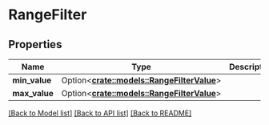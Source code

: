 # RangeFilter

## Properties

Name | Type | Description | Notes
------------ | ------------- | ------------- | -------------
**min_value** | Option<[**crate::models::RangeFilterValue**](RangeFilterValue.md)> |  | [optional]
**max_value** | Option<[**crate::models::RangeFilterValue**](RangeFilterValue.md)> |  | [optional]

[[Back to Model list]](../README.md#documentation-for-models) [[Back to API list]](../README.md#documentation-for-api-endpoints) [[Back to README]](../README.md)


